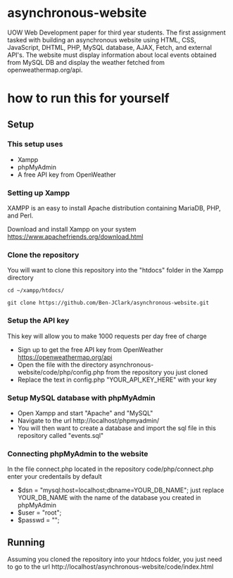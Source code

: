 # asynchronous-website

UOW Web Development paper for third year students. The first assignment tasked with building an asynchronous website using HTML, CSS, JavaScript, DHTML, PHP, MySQL database, AJAX, Fetch, and external API's. The website must display information about local events obtained from MySQL DB and display the weather fetched from openweathermap.org/api.

# how to run this for yourself

## Setup

### This setup uses

- Xampp
- phpMyAdmin
- A free API key from OpenWeather

### Setting up Xampp

XAMPP is an easy to install Apache distribution containing MariaDB, PHP, and Perl.

Download and install Xampp on your system https://www.apachefriends.org/download.html

### Clone the repository

You will want to clone this repository into the "htdocs" folder in the Xampp directory

```
cd ~/xampp/htdocs/
```

```
git clone https://github.com/Ben-JClark/asynchronous-website.git
```

### Setup the API key

This key will allow you to make 1000 requests per day free of charge

- Sign up to get the free API key from OpenWeather https://openweathermap.org/api
- Open the file with the directory asynchronous-website/code/php/config.php from the repository you just cloned
- Replace the text in config.php "YOUR_API_KEY_HERE" with your key

### Setup MySQL database with phpMyAdmin

- Open Xampp and start "Apache" and "MySQL"
- Navigate to the url http://localhost/phpmyadmin/
- You will then want to create a database and import the sql file in this repository called "events.sql"

### Connecting phpMyAdmin to the website

In the file connect.php located in the repository code/php/connect.php enter your credentails
by default

- $dsn = "mysql:host=localhost;dbname=YOUR_DB_NAME"; just replace YOUR_DB_NAME with the name of the database you created in phpMyAdmin
- $user = "root";
- $passwd = "";

## Running

Assuming you cloned the repository into your htdocs folder, you just need to go to the url
http://localhost/asynchronous-website/code/index.html
